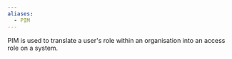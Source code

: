 ```yaml
---
aliases:
  - PIM
---
```

PIM is used to translate a user's role within an organisation into an access role on a system.

